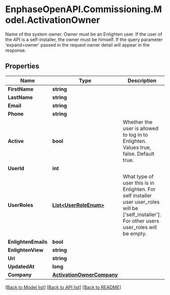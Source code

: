 # EnphaseOpenAPI.Commissioning.Model.ActivationOwner
Name of the system owner. Owner must be an Enlighten user. If the user of the API is a self-installer, the owner must be himself. If the query parameter 'expand=owner' passed in the request owner detail will appear in the response.

## Properties

Name | Type | Description | Notes
------------ | ------------- | ------------- | -------------
**FirstName** | **string** |  | [optional] 
**LastName** | **string** |  | [optional] 
**Email** | **string** |  | [optional] 
**Phone** | **string** |  | [optional] 
**Active** | **bool** | Whether the user is allowed to log in to Enlighten. Values true, false. Default true. | [optional] 
**UserId** | **int** |  | [optional] 
**UserRoles** | [**List&lt;UserRoleEnum&gt;**](UserRoleEnum.md) | What type of user this is in Enlighten. For self installer user user_roles will be [&#39;self_installer&#39;]. For other users user_roles will be empty. | [optional] 
**EnlightenEmails** | **bool** |  | [optional] 
**EnlightenView** | **string** |  | [optional] 
**Uri** | **string** |  | [optional] 
**UpdatedAt** | **long** |  | [optional] 
**Company** | [**ActivationOwnerCompany**](ActivationOwnerCompany.md) |  | [optional] 

[[Back to Model list]](../README.md#documentation-for-models) [[Back to API list]](../README.md#documentation-for-api-endpoints) [[Back to README]](../README.md)

